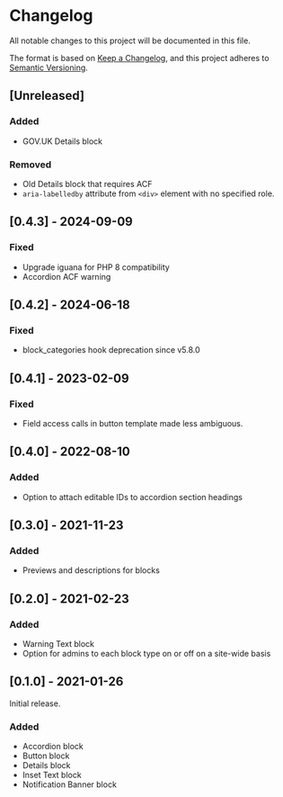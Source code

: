 # Changelog
All notable changes to this project will be documented in this file.

The format is based on [Keep a Changelog](https://keepachangelog.com/en/1.0.0/),
and this project adheres to [Semantic Versioning](https://semver.org/spec/v2.0.0.html).

## [Unreleased]

### Added

- GOV.UK Details block

### Removed

- Old Details block that requires ACF
- `aria-labelledby` attribute from `<div>` element with no specified role.

## [0.4.3] - 2024-09-09

### Fixed
- Upgrade iguana for PHP 8 compatibility
- Accordion ACF warning

## [0.4.2] - 2024-06-18

### Fixed
- block_categories hook deprecation since v5.8.0

## [0.4.1] - 2023-02-09

### Fixed
- Field access calls in button template made less ambiguous.

## [0.4.0] - 2022-08-10

### Added
- Option to attach editable IDs to accordion section headings

## [0.3.0] - 2021-11-23

### Added
- Previews and descriptions for blocks

## [0.2.0] - 2021-02-23

### Added
- Warning Text block
- Option for admins to each block type on or off on a site-wide basis

## [0.1.0] - 2021-01-26

Initial release.

### Added
- Accordion block
- Button block
- Details block
- Inset Text block
- Notification Banner block

